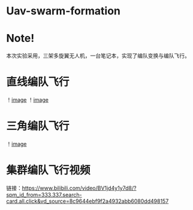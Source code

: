 # Uav-swarm-formation

# Note!
本次实验采用，三架多旋翼无人机，一台笔记本，实现了编队变换与编队飞行。

# 直线编队飞行
！[image](https://github.com/publicboyfriend/Uav-swarm-formation/blob/main/image/output.gif)
！[image](https://github.com/publicboyfriend/Uav-swarm-formation/blob/main/image/output1.gif)

# 三角编队飞行
！[image](https://github.com/publicboyfriend/Uav-swarm-formation/blob/main/image/output2.gif)

# 集群编队飞行视频
链接：https://www.bilibili.com/video/BV1jd4y1y7d8/?spm_id_from=333.337.search-card.all.click&vd_source=8c9644ebf9f2a4932abb6080dd498157
